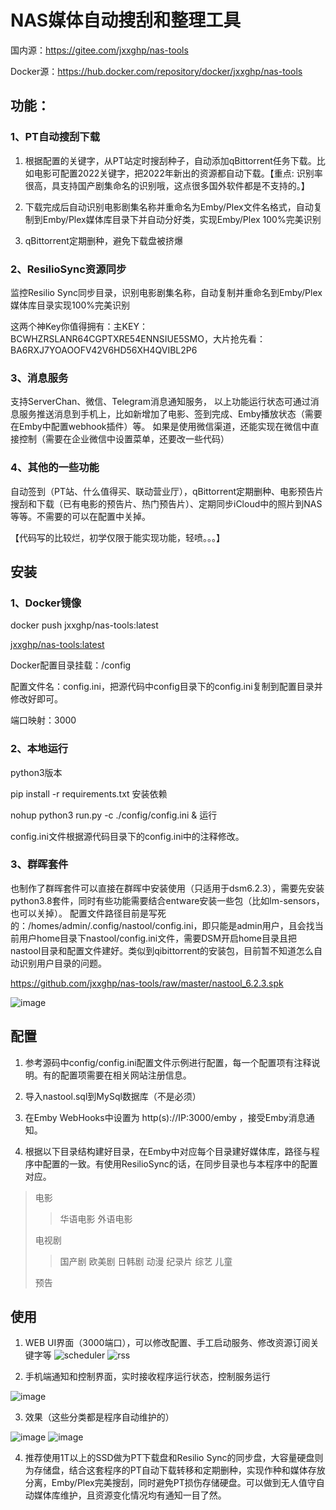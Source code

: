 # NAS媒体自动搜刮和整理工具

国内源：https://gitee.com/jxxghp/nas-tools

Docker源：https://hub.docker.com/repository/docker/jxxghp/nas-tools

## 功能：
### 1、PT自动搜刮下载
1) 根据配置的关键字，从PT站定时搜刮种子，自动添加qBittorrent任务下载。比如电影可配置2022关键字，把2022年新出的资源都自动下载。【重点: 识别率很高，具支持国产剧集命名的识别哦，这点很多国外软件都是不支持的。】

2) 下载完成后自动识别电影剧集名称并重命名为Emby/Plex文件名格式，自动复制到Emby/Plex媒体库目录下并自动分好类，实现Emby/Plex 100%完美识别

3) qBittorrent定期删种，避免下载盘被挤爆

### 2、ResilioSync资源同步
监控Resilio Sync同步目录，识别电影剧集名称，自动复制并重命名到Emby/Plex媒体库目录实现100%完美识别

这两个神Key你值得拥有：主KEY：BCWHZRSLANR64CGPTXRE54ENNSIUE5SMO，大片抢先看：BA6RXJ7YOAOOFV42V6HD56XH4QVIBL2P6

### 3、消息服务
支持ServerChan、微信、Telegram消息通知服务， 以上功能运行状态可通过消息服务推送消息到手机上，比如新增加了电影、签到完成、Emby播放状态（需要在Emby中配置webhook插件）等。
如果是使用微信渠道，还能实现在微信中直接控制（需要在企业微信中设置菜单，还要改一些代码）

### 4、其他的一些功能
自动签到（PT站、什么值得买、联动营业厅），qBittorrent定期删种、电影预告片搜刮和下载（已有电影的预告片、热门预告片）、定期同步iCloud中的照片到NAS等等。不需要的可以在配置中关掉。


【代码写的比较烂，初学仅限于能实现功能，轻喷。。。】


## 安装
### 1、Docker镜像
docker push jxxghp/nas-tools:latest

[jxxghp/nas-tools:latest](https://hub.docker.com/repository/docker/jxxghp/nas-tools)

Docker配置目录挂载：/config

配置文件名：config.ini，把源代码中config目录下的config.ini复制到配置目录并修改好即可。

端口映射：3000

### 2、本地运行
python3版本

pip install -r requirements.txt 安装依赖

nohup python3 run.py -c ./config/config.ini & 运行

config.ini文件根据源代码目录下的config.ini中的注释修改。

### 3、群晖套件
也制作了群晖套件可以直接在群晖中安装使用（只适用于dsm6.2.3），需要先安装python3.8套件，同时有些功能需要结合entware安装一些包（比如lm-sensors，也可以关掉）。
配置文件路径目前是写死的：/homes/admin/.config/nastool/config.ini，即只能是admin用户，且会找当前用户home目录下nastool/config.ini文件，需要DSM开启home目录且把nastool目录和配置文件建好。类似到qibittorrent的安装包，目前暂不知道怎么自动识别用户目录的问题。

https://github.com/jxxghp/nas-tools/raw/master/nastool_6.2.3.spk

![image](https://user-images.githubusercontent.com/51039935/151724159-ab65105b-52cd-4495-97db-101a2536ffc5.png)



## 配置
1) 参考源码中config/config.ini配置文件示例进行配置，每一个配置项有注释说明。有的配置项需要在相关网站注册信息。

2) 导入nastool.sql到MySql数据库（不是必须）

3) 在Emby WebHooks中设置为 http(s)://IP:3000/emby ，接受Emby消息通知。

4) 根据以下目录结构建好目录，在Emby中对应每个目录建好媒体库，路径与程序中配置的一致。有使用ResilioSync的话，在同步目录也与本程序中的配置对应。

> 电影
>> 华语电影
>> 外语电影
> 
> 电视剧
>> 国产剧
>> 欧美剧
>> 日韩剧
>> 动漫
>> 纪录片
>> 综艺
>> 儿童
> 
> 预告


## 使用
1) WEB UI界面（3000端口），可以修改配置、手工启动服务、修改资源订阅关键字等
![scheduler](https://user-images.githubusercontent.com/51039935/153733274-059c8f60-b907-4f4d-b4cd-765ea490bc31.png)
![rss](https://user-images.githubusercontent.com/51039935/153733281-844232b8-6b93-46a0-b553-cbddce5590fd.png)


2) 手机端通知和控制界面，实时接收程序运行状态，控制服务运行

![image](https://user-images.githubusercontent.com/51039935/151723777-14eb0252-4838-4bdb-9089-75393e6af277.png)

3) 效果（这些分类都是程序自动维护的）

![image](https://user-images.githubusercontent.com/51039935/153733308-498fd68c-4a24-4238-820d-10a1cd1025d1.png)
![image](https://user-images.githubusercontent.com/51039935/151723518-5ee68798-bd24-459a-b99f-43ebe27857e7.png)

4) 推荐使用1T以上的SSD做为PT下载盘和Resilio Sync的同步盘，大容量硬盘则为存储盘，结合这套程序的PT自动下载转移和定期删种，实现作种和媒体存放分离，Emby/Plex完美搜刮，同时避免PT损伤存储硬盘。可以做到无人值守自动媒体库维护，且资源变化情况均有通知一目了然。


